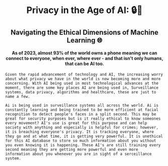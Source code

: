 <!-- Markdown text -->
<div align=center>

# Privacy in the Age of AI: 🔒🤖

## Navigating the Ethical Dimensions of Machine Learning 🌐

#### **As of 2023, almost 93% of the world owns a phone meaning we can connect to everyone, when ever, where ever - and that isn't only humans, that can be AI too.**


</div>


    Given the rapid advancement of technology and AI, the increasing worry about what privacy we have in the world is now becoming more and more concerning. With AI being used in most technological advances at the moment, there are some key places AI are being used in, Surveillance systems, data privacy, algorithms and healthcare, these are just to name a few.

    Ai is being used in surveillance systems all across the world. Ai is constantly learning and being trained to be more efficient at facial recognition to detect people's faces in a split second. This may be great for security purposes but is it really ethical to know someones every movement? AI's use is great for this purpose and can help society with anything and especially is helpful for crimes; however, it is breaching everyone's privacy. It is tracking everyone, where they go and at what time, it is getting very powerful. It is unethical for this AI database to store so much information about you without you even knowing it is happening. These AI's are still training every second meaning they are getting more powerful and even more information about you whenever you are in sight of a serceillance system.  

